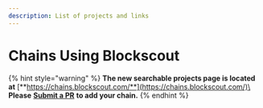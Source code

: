 ```yaml
---
description: List of projects and links
---
```


# Chains Using Blockscout

{% hint style="warning" %}
**The new searchable projects page is located at** [**https://chains.blockscout.com/**](https://chains.blockscout.com/)\
\
**Please** [**Submit a PR**](https://github.com/blockscout/chainscout)  **to add your chain.**
{% endhint %}

<figure><img src="../.gitbook/assets/chains-using-blockscout.jpg" alt=""><figcaption></figcaption></figure>
